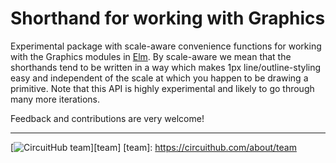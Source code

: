 # Shorthand for working with Graphics
Experimental package with scale-aware convenience functions for working with the Graphics modules in [Elm][elm-core]. By scale-aware we mean that the shorthands tend to be written in a way which makes 1px line/outline-styling easy and independent of the scale at which you happen to be drawing a primitive.
Note that this API is highly experimental and likely to go through many more iterations.

Feedback and contributions are very welcome!

[elm-core]: http://package.elm-lang.org/packages/elm-lang/core/latest

---
[![CircuitHub team](http://docs.circuithub.com/press/logo/circuithub-lightgray-extratiny.jpg)][team]
[team]: https://circuithub.com/about/team


